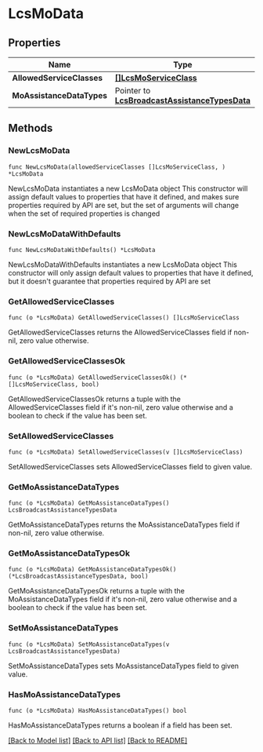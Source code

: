 # LcsMoData

## Properties

Name | Type | Description | Notes
------------ | ------------- | ------------- | -------------
**AllowedServiceClasses** | [**[]LcsMoServiceClass**](LcsMoServiceClass.md) |  | 
**MoAssistanceDataTypes** | Pointer to [**LcsBroadcastAssistanceTypesData**](LcsBroadcastAssistanceTypesData.md) |  | [optional] 

## Methods

### NewLcsMoData

`func NewLcsMoData(allowedServiceClasses []LcsMoServiceClass, ) *LcsMoData`

NewLcsMoData instantiates a new LcsMoData object
This constructor will assign default values to properties that have it defined,
and makes sure properties required by API are set, but the set of arguments
will change when the set of required properties is changed

### NewLcsMoDataWithDefaults

`func NewLcsMoDataWithDefaults() *LcsMoData`

NewLcsMoDataWithDefaults instantiates a new LcsMoData object
This constructor will only assign default values to properties that have it defined,
but it doesn't guarantee that properties required by API are set

### GetAllowedServiceClasses

`func (o *LcsMoData) GetAllowedServiceClasses() []LcsMoServiceClass`

GetAllowedServiceClasses returns the AllowedServiceClasses field if non-nil, zero value otherwise.

### GetAllowedServiceClassesOk

`func (o *LcsMoData) GetAllowedServiceClassesOk() (*[]LcsMoServiceClass, bool)`

GetAllowedServiceClassesOk returns a tuple with the AllowedServiceClasses field if it's non-nil, zero value otherwise
and a boolean to check if the value has been set.

### SetAllowedServiceClasses

`func (o *LcsMoData) SetAllowedServiceClasses(v []LcsMoServiceClass)`

SetAllowedServiceClasses sets AllowedServiceClasses field to given value.


### GetMoAssistanceDataTypes

`func (o *LcsMoData) GetMoAssistanceDataTypes() LcsBroadcastAssistanceTypesData`

GetMoAssistanceDataTypes returns the MoAssistanceDataTypes field if non-nil, zero value otherwise.

### GetMoAssistanceDataTypesOk

`func (o *LcsMoData) GetMoAssistanceDataTypesOk() (*LcsBroadcastAssistanceTypesData, bool)`

GetMoAssistanceDataTypesOk returns a tuple with the MoAssistanceDataTypes field if it's non-nil, zero value otherwise
and a boolean to check if the value has been set.

### SetMoAssistanceDataTypes

`func (o *LcsMoData) SetMoAssistanceDataTypes(v LcsBroadcastAssistanceTypesData)`

SetMoAssistanceDataTypes sets MoAssistanceDataTypes field to given value.

### HasMoAssistanceDataTypes

`func (o *LcsMoData) HasMoAssistanceDataTypes() bool`

HasMoAssistanceDataTypes returns a boolean if a field has been set.


[[Back to Model list]](../README.md#documentation-for-models) [[Back to API list]](../README.md#documentation-for-api-endpoints) [[Back to README]](../README.md)



